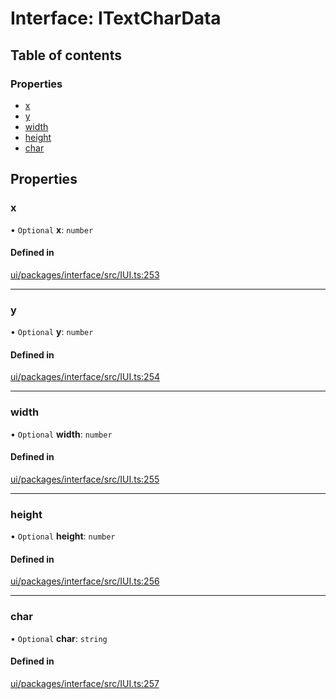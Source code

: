 # Interface: ITextCharData

## Table of contents

### Properties

- [x](ITextCharData.md#x)
- [y](ITextCharData.md#y)
- [width](ITextCharData.md#width)
- [height](ITextCharData.md#height)
- [char](ITextCharData.md#char)

## Properties

### x

• `Optional` **x**: `number`

#### Defined in

[ui/packages/interface/src/IUI.ts:253](https://github.com/leaferjs/leafer-ui/blob/d1253e2/packages/interface/src/IUI.ts#L253)

___

### y

• `Optional` **y**: `number`

#### Defined in

[ui/packages/interface/src/IUI.ts:254](https://github.com/leaferjs/leafer-ui/blob/d1253e2/packages/interface/src/IUI.ts#L254)

___

### width

• `Optional` **width**: `number`

#### Defined in

[ui/packages/interface/src/IUI.ts:255](https://github.com/leaferjs/leafer-ui/blob/d1253e2/packages/interface/src/IUI.ts#L255)

___

### height

• `Optional` **height**: `number`

#### Defined in

[ui/packages/interface/src/IUI.ts:256](https://github.com/leaferjs/leafer-ui/blob/d1253e2/packages/interface/src/IUI.ts#L256)

___

### char

• `Optional` **char**: `string`

#### Defined in

[ui/packages/interface/src/IUI.ts:257](https://github.com/leaferjs/leafer-ui/blob/d1253e2/packages/interface/src/IUI.ts#L257)
